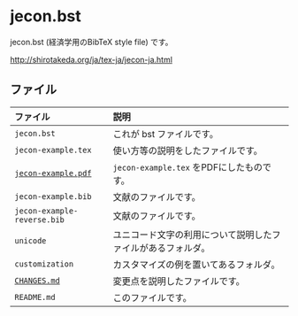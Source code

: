 <!--
Filename:       README.md
Author:         Shiro Takeda
e-mail          <shiro.takeda@gmail.com>
First-written:  <2006/12/04>
Time-stamp:     <2017-02-16 18:33:03 st>
-->

jecon.bst
==============================

jecon.bst (経済学用のBibTeX style file) です。

<http://shirotakeda.org/ja/tex-ja/jecon-ja.html>

## ファイル

| ファイル                                 | 説明                                                         |
|:-----------------------------------------|:-------------------------------------------------------------|
| `jecon.bst`                              | これが bst ファイルです。                                    |
| `jecon-example.tex`                      | 使い方等の説明をしたファイルです。                           |
| [`jecon-example.pdf`](jecon-example.pdf) | `jecon-example.tex` をPDFにしたものです。                    |
| `jecon-example.bib`                      | 文献のファイルです。                                         |
| `jecon-example-reverse.bib`              | 文献のファイルです。                                         |
| `unicode`                                | ユニコード文字の利用について説明したファイルがあるフォルダ。 |
| `customization`                          | カスタマイズの例を置いてあるフォルダ。                       |
| [`CHANGES.md`](CHANGES.md)               | 変更点を説明したファイルです。                               |
| `README.md`                              | このファイルです。                                           |


<!--
--------------------
Local Variables:
mode: markdown
fill-column: 80
coding: utf-8-dos
End:
-->

